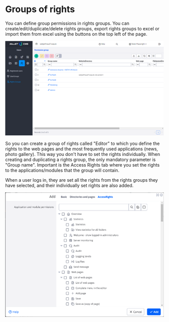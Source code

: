 # Groups of rights

You can define group permissions in rights groups. You can create/edit/duplicate/delete rights groups, export rights groups to excel or import them from excel using the buttons on the top left of the page.

![](permissiongroups-datatable.png)

So you can create a group of rights called "Editor" to which you define the rights to the web pages and the most frequently used applications (news, photo gallery). This way you don't have to set the rights individually. When creating and duplicating a rights group, the only mandatory parameter is "Group name". Important is the Access Rights tab where you set the rights to the applications/modules that the group will contain.

When a user logs in, they are set all the rights from the rights groups they have selected, and their individually set rights are also added.

![](permissiongroups-editor.png)
